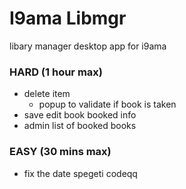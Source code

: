 # I9ama Libmgr
libary manager desktop app for i9ama


### HARD (1 hour max)
- delete item
    - popup to validate if book is taken
- save edit book booked info
- admin list of booked books
### EASY (30 mins max)
- fix the date spegeti codeqq